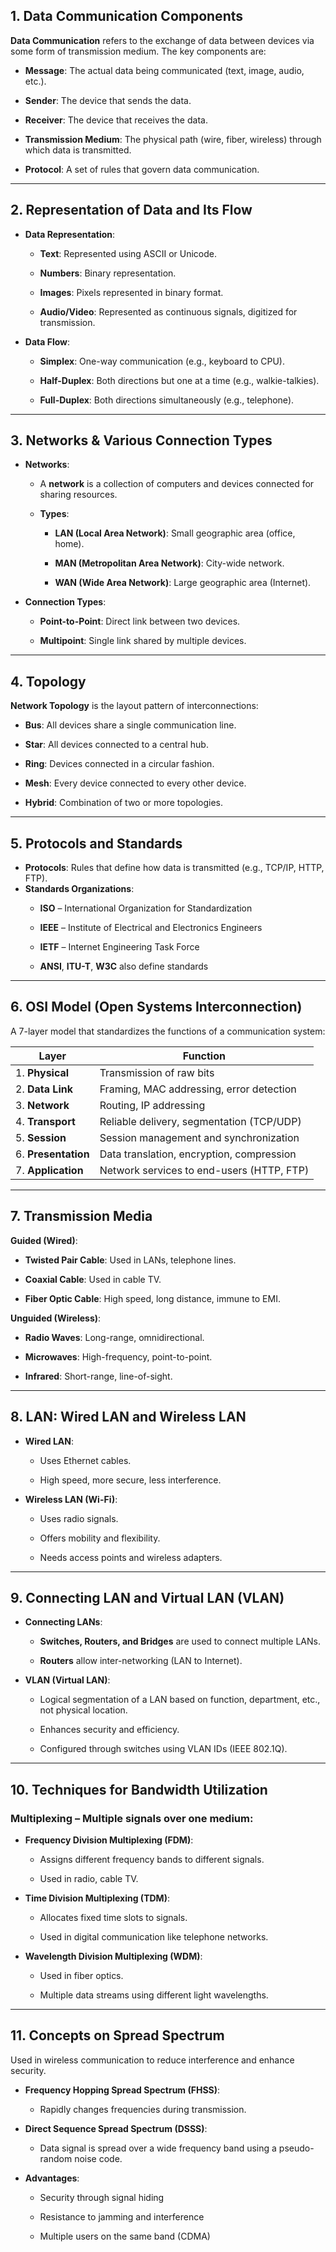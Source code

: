 ## **1. Data Communication Components**

**Data Communication** refers to the exchange of data between devices via some form of transmission medium. The key components are:

- **Message**: The actual data being communicated (text, image, audio, etc.).
    
- **Sender**: The device that sends the data.
    
- **Receiver**: The device that receives the data.
    
- **Transmission Medium**: The physical path (wire, fiber, wireless) through which data is transmitted.
    
- **Protocol**: A set of rules that govern data communication.
    

---

## **2. Representation of Data and Its Flow**

- **Data Representation**:
    
    - **Text**: Represented using ASCII or Unicode.
        
    - **Numbers**: Binary representation.
        
    - **Images**: Pixels represented in binary format.
        
    - **Audio/Video**: Represented as continuous signals, digitized for transmission.
        
- **Data Flow**:
    
    - **Simplex**: One-way communication (e.g., keyboard to CPU).
        
    - **Half-Duplex**: Both directions but one at a time (e.g., walkie-talkies).
        
    - **Full-Duplex**: Both directions simultaneously (e.g., telephone).
        

---

## **3. Networks & Various Connection Types**

- **Networks**:
    
    - A **network** is a collection of computers and devices connected for sharing resources.
        
    - **Types**:
        
        - **LAN (Local Area Network)**: Small geographic area (office, home).
            
        - **MAN (Metropolitan Area Network)**: City-wide network.
            
        - **WAN (Wide Area Network)**: Large geographic area (Internet).
            
- **Connection Types**:
    
    - **Point-to-Point**: Direct link between two devices.
        
    - **Multipoint**: Single link shared by multiple devices.
        

---

## **4. Topology**

**Network Topology** is the layout pattern of interconnections:

- **Bus**: All devices share a single communication line.
    
- **Star**: All devices connected to a central hub.
    
- **Ring**: Devices connected in a circular fashion.
    
- **Mesh**: Every device connected to every other device.
    
- **Hybrid**: Combination of two or more topologies.

---

## **5. Protocols and Standards**

- **Protocols**: Rules that define how data is transmitted (e.g., TCP/IP, HTTP, FTP).
- **Standards Organizations**:
    - **ISO** – International Organization for Standardization
        
    - **IEEE** – Institute of Electrical and Electronics Engineers
        
    - **IETF** – Internet Engineering Task Force
        
    - **ANSI**, **ITU-T**, **W3C** also define standards

---

## **6. OSI Model (Open Systems Interconnection)**

A 7-layer model that standardizes the functions of a communication system:

| Layer               | Function                                  |
| ------------------- | ----------------------------------------- |
| 1. **Physical**     | Transmission of raw bits                  |
| 2. **Data Link**    | Framing, MAC addressing, error detection  |
| 3. **Network**      | Routing, IP addressing                    |
| 4. **Transport**    | Reliable delivery, segmentation (TCP/UDP) |
| 5. **Session**      | Session management and synchronization    |
| 6. **Presentation** | Data translation, encryption, compression |
| 7. **Application**  | Network services to end-users (HTTP, FTP) |

---

## **7. Transmission Media**

**Guided (Wired)**:

- **Twisted Pair Cable**: Used in LANs, telephone lines.
    
- **Coaxial Cable**: Used in cable TV.
    
- **Fiber Optic Cable**: High speed, long distance, immune to EMI.
    

**Unguided (Wireless)**:

- **Radio Waves**: Long-range, omnidirectional.
    
- **Microwaves**: High-frequency, point-to-point.
    
- **Infrared**: Short-range, line-of-sight.
    

---

## **8. LAN: Wired LAN and Wireless LAN**

- **Wired LAN**:
    
    - Uses Ethernet cables.
        
    - High speed, more secure, less interference.
        
- **Wireless LAN (Wi-Fi)**:
    
    - Uses radio signals.
        
    - Offers mobility and flexibility.
        
    - Needs access points and wireless adapters.
        

---

## **9. Connecting LAN and Virtual LAN (VLAN)**

- **Connecting LANs**:
    
    - **Switches, Routers, and Bridges** are used to connect multiple LANs.
        
    - **Routers** allow inter-networking (LAN to Internet).
        
- **VLAN (Virtual LAN)**:
    
    - Logical segmentation of a LAN based on function, department, etc., not physical location.
        
    - Enhances security and efficiency.
        
    - Configured through switches using VLAN IDs (IEEE 802.1Q).
        

---

## **10. Techniques for Bandwidth Utilization**

### **Multiplexing** – Multiple signals over one medium:

- **Frequency Division Multiplexing (FDM)**:
    
    - Assigns different frequency bands to different signals.
        
    - Used in radio, cable TV.
        
- **Time Division Multiplexing (TDM)**:
    
    - Allocates fixed time slots to signals.
        
    - Used in digital communication like telephone networks.
        
- **Wavelength Division Multiplexing (WDM)**:
    
    - Used in fiber optics.
        
    - Multiple data streams using different light wavelengths.
        

---

## **11. Concepts on Spread Spectrum**

Used in wireless communication to reduce interference and enhance security.

- **Frequency Hopping Spread Spectrum (FHSS)**:
    
    - Rapidly changes frequencies during transmission.
        
- **Direct Sequence Spread Spectrum (DSSS)**:
    
    - Data signal is spread over a wide frequency band using a pseudo-random noise code.
        
- **Advantages**:
    
    - Security through signal hiding
        
    - Resistance to jamming and interference
        
    - Multiple users on the same band (CDMA)